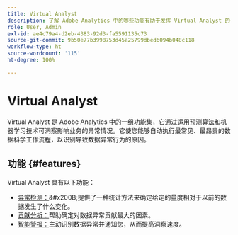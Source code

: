 ```yaml
---
title: Virtual Analyst
description: 了解 Adobe Analytics 中的哪些功能有助于发挥 Virtual Analyst 的作用。
role: User, Admin
exl-id: ae4c79a4-d2eb-4383-92d3-fa5591135c73
source-git-commit: 9b50e77b3998753d45a25799dbed6094b048c118
workflow-type: ht
source-wordcount: '115'
ht-degree: 100%

---
```


# Virtual Analyst

Virtual Analyst 是 Adobe Analytics 中的一组功能集，它通过运用预测算法和机器学习技术可洞察影响业务的异常情况。它使您能够自动执行最常见、最昂贵的数据科学工作流程，以识别导致数据异常行为的原因。

## 功能 {#features}

Virtual Analyst 具有以下功能：

* [异常检测：](c-anomaly-detection/anomaly-detection.md)&amp;#x200B;提供了一种统计方法来确定给定的量度相对于以前的数据发生了什么变化。
* [贡献分析：](contribution-analysis/run-contribution-analysis.md)帮助确定对数据异常贡献最大的因素。
* [智能警报：](../c-intelligent-alerts/intellligent-alerts.md)主动识别数据异常并通知您，从而提高洞察速度。
